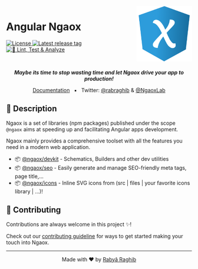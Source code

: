 <img align="right" src="docs/app/src/assets/ngaox.png" alt="Ngaox Logo" width="150"/>

<h1>Angular Ngaox</h1>

<p>
    <a href="https://github.com/ngaox/ngaox/blob/main/LICENSE.md">
        <img src="https://img.shields.io/github/license/ngaox/ngaox?style=flat" alt="License"/>
    </a>
    <a href="https://github.com/ngaox/ngaox/releases">
        <img alt="Latest release tag" src="https://img.shields.io/github/v/release/ngaox/ngaox?label=version">
    </a>
    <a href="https://github.com/ngaox/ngaox/actions/workflows/integrate.yml">
        <img src="https://github.com/ngaox/ngaox/actions/workflows/integrate.yml/badge.svg?branch=main" alt="🧪 Lint, Test & Analyze"/>
    </a>
</p>

<br clear="right"/>

<p align="center">
    <i><b>Maybe its time to stop wasting time and let Ngaox drive your app to production!</b></i>
</p>

<p align="center">
    <a href="https://ngaox-lab.web.app">Documentation</a>
    &nbsp; ▪ &nbsp;
    <span>
        Twitter: <a href="https://twitter.com/rabraghib">@rabraghib</a> & <a href="https://twitter.com/NgaoxLab">@NgaoxLab</a>
    </span>
</p>

## 🧿 Description

Ngaox is a set of libraries (npm packages) published under the scope `@ngaox` aims at speeding up and facilitating Angular apps development.

Ngaox mainly provides a comprehensive toolset with all the features you need in a modern web application.

- 📦 [@ngaox/devkit](packages/devkit#readme) - Schematics, Builders and other dev utilities
- 📦 [@ngaox/seo](packages/seo#readme) - Easily generate and manage SEO-friendly meta tags, page title,...
- 📦 [@ngaox/icons](packages/icons#readme) - Inline SVG icons from (src | files | your favorite icons library | ...)!

## 🤝 Contributing

Contributions are always welcome in this project ✨!

Check out our [contributing guideline](https://github.com/ngaox/.github/blob/main/CONTRIBUTING.md) for ways to get started making your touch into Ngaox.

---

<p align="center">Made with ❤️ by <a href="https://www.rabraghib.me">Rabyâ Raghib</a></p>
